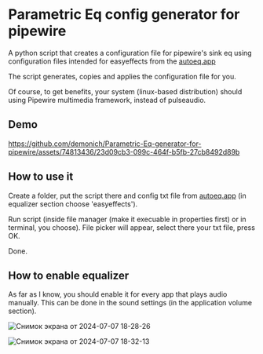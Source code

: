 # Parametric Eq config generator for pipewire

A python script that creates a configuration file for pipewire's sink eq using configuration files intended for easyeffects from the [autoeq.app](https://autoeq.app/)

The script generates, copies and applies the configuration file for you. 

Of course, to get benefits, your system (linux-based distribution) should using Pipewire multimedia framework, instead of pulseaudio.

## Demo

https://github.com/demonich/Parametric-Eq-generator-for-pipewire/assets/74813436/23d09cb3-099c-464f-b5fb-27cb8492d89b

## How to use it

Create a folder, put the script there and config txt file from [autoeq.app](https://autoeq.app/) (in equalizer section choose 'easyeffects').

Run script (inside file manager (make it execuable in properties first) or in terminal, you choose). File picker will appear, select there your txt file, press OK.

Done.

## How to enable equalizer

As far as I know, you should enable it for every app that plays audio manually. This can be done in the sound settings (in the application volume section).

![Снимок экрана от 2024-07-07 18-28-26](https://github.com/demonich/Parametric-Eq-generator-for-pipewire/assets/74813436/c805cfd6-1a91-421c-a30e-cf496d027490) 

![Снимок экрана от 2024-07-07 18-32-13](https://github.com/demonich/Parametric-Eq-generator-for-pipewire/assets/74813436/27b80c62-8e84-45e2-8847-182a0da59044)
